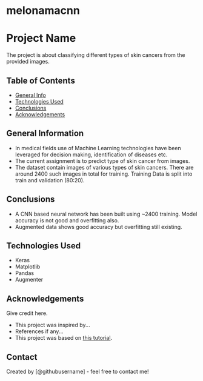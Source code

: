 # melonamacnn
# Project Name
The project is about classifying different types of skin cancers from the provided images.


## Table of Contents
* [General Info](#general-information)
* [Technologies Used](#technologies-used)
* [Conclusions](#conclusions)
* [Acknowledgements](#acknowledgements)

<!-- You can include any other section that is pertinent to your problem -->

## General Information
- In medical fields use of Machine Learning technologies have been leveraged for decision making, identification of diseases etc.
- The current assignment is to predict type of skin cancer from images. 
- The dataset contain images of various types of skin cancers. There are around 2400 such images in total for training. Training Data is split into train and validation (80:20).


<!-- You don't have to answer all the questions - just the ones relevant to your project. -->

## Conclusions
- A CNN based neural network has been built using ~2400 training. Model accuracy is not good and overfitting also.
- Augmented data shows good accuracy but overfitting still existing.

<!-- You don't have to answer all the questions - just the ones relevant to your project. -->


## Technologies Used
- Keras
- Matplotlib
- Pandas
- Augmenter

<!-- As the libraries versions keep on changing, it is recommended to mention the version of library used in this project -->

## Acknowledgements
Give credit here.
- This project was inspired by...
- References if any...
- This project was based on [this tutorial](https://www.example.com).


## Contact
Created by [@githubusername] - feel free to contact me!


<!-- Optional -->
<!-- ## License -->
<!-- This project is open source and available under the [... License](). -->

<!-- You don't have to include all sections - just the one's relevant to your project -->
